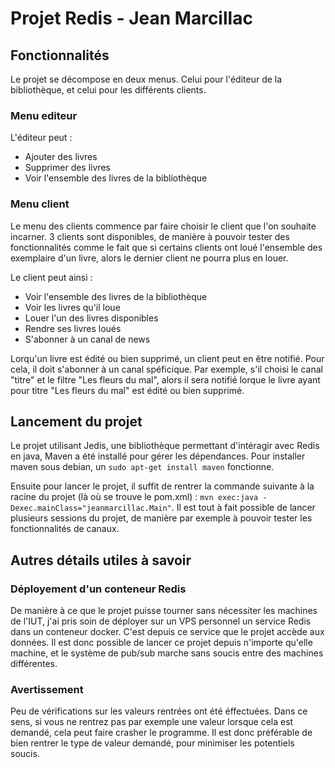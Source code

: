 # Projet Redis - Jean Marcillac

## Fonctionnalités

Le projet se décompose en deux menus. Celui pour l'éditeur de la bibliothèque, et celui pour les différents clients.

### Menu editeur

L'éditeur peut : 

* Ajouter des livres
* Supprimer des livres
* Voir l'ensemble des livres de la bibliothèque
  
### Menu client

Le menu des clients commence par faire choisir le client que l'on souhaite incarner. 3 clients sont disponibles, de manière à pouvoir tester des fonctionnalités comme le fait que si certains clients ont loué l'ensemble des exemplaire d'un livre, alors le dernier client ne pourra plus en louer. 

Le client peut ainsi :

- Voir l'ensemble des livres de la bibliothèque
- Voir les livres qu'il loue 
- Louer l'un des livres disponibles
- Rendre ses livres loués
- S'abonner à un canal de news 

Lorqu'un livre est édité ou bien supprimé, un client peut en être notifié. Pour cela, il doit s'abonner à un canal spéficique. Par exemple, s'il choisi le canal "titre" et le filtre "Les fleurs du mal", alors il sera notifié lorque le livre ayant pour titre "Les fleurs du mal" est édité ou bien supprimé. 

## Lancement du projet

Le projet utilisant Jedis, une bibliothèque permettant d'intéragir avec Redis en java, Maven a été installé pour gérer les dépendances. Pour installer maven sous debian, un `sudo apt-get install maven` fonctionne. 

Ensuite pour lancer le projet, il suffit de rentrer la commande suivante à la racine du projet (là où se trouve le pom.xml) : `mvn exec:java -Dexec.mainClass="jeanmarcillac.Main"`. 
Il est tout à fait possible de lancer plusieurs sessions du projet, de manière par exemple à pouvoir tester les fonctionnalités de canaux.

## Autres détails utiles à savoir

### Déployement d'un conteneur Redis

De manière à ce que le projet puisse tourner sans nécessiter les machines de l'IUT, j'ai pris soin de déployer sur un VPS personnel un service Redis dans un conteneur docker. C'est depuis ce service que le projet accède aux données. Il est donc possible de lancer ce projet depuis n'importe qu'elle machine, et le système de pub/sub marche sans soucis entre des machines différentes.

### Avertissement

Peu de vérifications sur les valeurs rentrées ont été éffectuées. Dans ce sens, si vous ne rentrez pas par exemple une valeur lorsque cela est demandé, cela peut faire crasher le programme. Il est donc préférable de bien rentrer le type de valeur demandé, pour minimiser les potentiels soucis.

